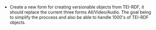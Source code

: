 * Create a new form for creating versionable objects from TEI-RDF, it should
  replace the current three forms All/Video/Audio. The goal being to simplify
  the proccess and also be able to handle 1000's of TEI-RDF objects.
